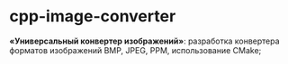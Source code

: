 # cpp-image-converter
**«Универсальный конвертер изображений»**: разработка конвертера форматов изображений BMP, JPEG, PPM, использование CMake;
